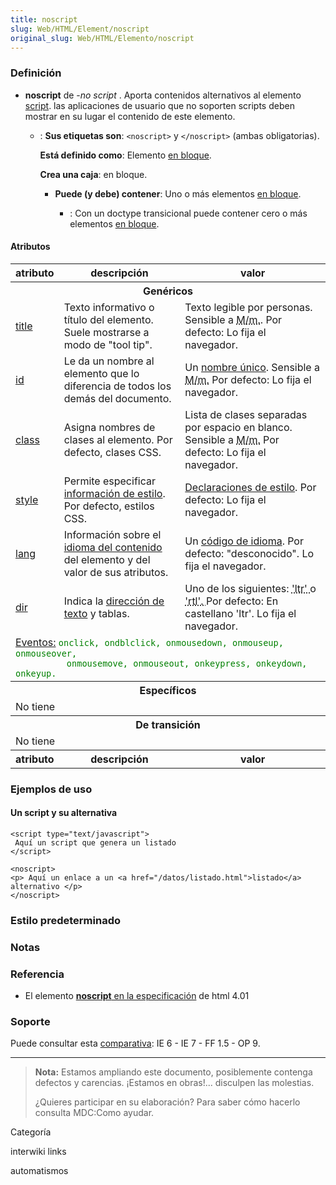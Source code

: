 ```yaml
---
title: noscript
slug: Web/HTML/Element/noscript
original_slug: Web/HTML/Elemento/noscript
---
```


### Definición

- **noscript** de -_no script_ . Aporta contenidos alternativos al elemento [script](/es/HTML/Elemento/script). las aplicaciones de usuario que no soporten scripts deben mostrar en su lugar el contenido de este elemento.

  - : **Sus etiquetas son**: `<noscript>` y `</noscript>` (ambas obligatorias).

    **Está definido como**: Elemento [en bloque](/es/HTML/Elemento/Tipos_de_elementos#en_bloque).

    **Crea una caja**: en bloque.

    - **Puede (y debe) contener**: Uno o más elementos [en bloque](/es/HTML/Elemento/Tipos_de_elementos#en_bloque).

      - : Con un doctype transicional puede contener cero o más elementos [en bloque](/es/HTML/Elemento/Tipos_de_elementos#en_bloque).

#### Atributos

<table class="fullwidth-table standard-table">
  <tbody>
    <tr>
      <th>atributo</th>
      <th>descripción</th>
      <th>valor</th>
    </tr>
    <tr>
      <th colspan="3">Genéricos</th>
    </tr>
    <tr>
      <td>
        <a
          class="external"
          href="http://html.conclase.net/w3c/html401-es/struct/global.html#adef-title"
          >title</a
        >
      </td>
      <td>
        Texto informativo o título del elemento. Suele mostrarse a modo de "tool
        tip".
      </td>
      <td>
        Texto legible por personas. Sensible a
        <abbr title="diferencia entre Mayúsculas y minúsculas">M/m.</abbr>. Por
        defecto: Lo fija el navegador.
      </td>
    </tr>
    <tr>
      <td>
        <a
          class="external"
          href="http://html.conclase.net/w3c/html401-es/struct/global.html#adef-id"
          >id</a
        >
      </td>
      <td>
        Le da un nombre al elemento que lo diferencia de todos los demás del
        documento.
      </td>
      <td>
        Un
        <a
          class="external"
          href="http://html.conclase.net/w3c/html401-es/types.html#type-id"
          >nombre único</a
        >. Sensible a
        <abbr title="diferencia entre Máyusculas y minúsculas">M/m.</abbr> Por
        defecto: Lo fija el navegador.
      </td>
    </tr>
    <tr>
      <td>
        <a
          class="external"
          href="http://html.conclase.net/w3c/html401-es/struct/global.html#adef-class"
          >class</a
        >
      </td>
      <td>Asigna nombres de clases al elemento. Por defecto, clases CSS.</td>
      <td>
        Lista de clases separadas por espacio en blanco. Sensible a
        <abbr title="diferencia entre Máyusculas y minúsculas">M/m.</abbr> Por
        defecto: Lo fija el navegador.
      </td>
    </tr>
    <tr>
      <td>
        <a
          class="external"
          href="http://html.conclase.net/w3c/html401-es/present/styles.html#adef-style"
          >style</a
        >
      </td>
      <td>
        Permite especificar
        <a
          class="external"
          href="http://html.conclase.net/w3c/html401-es/present/styles.html"
          >información de estilo</a
        >. Por defecto, estilos CSS.
      </td>
      <td>
        <a
          class="external"
          href="http://html.conclase.net/w3c/html401-es/types.html#type-style"
          >Declaraciones de estilo</a
        >. Por defecto: Lo fija el navegador.
      </td>
    </tr>
    <tr>
      <td>
        <a
          class="external"
          href="http://html.conclase.net/w3c/html401-es/struct/dirlang.html#adef-lang"
          >lang</a
        >
      </td>
      <td>
        Información sobre el
        <a
          class="external"
          href="http://html.conclase.net/w3c/html401-es/struct/dirlang.html"
          >idioma del contenido</a
        >
        del elemento y del valor de sus atributos.
      </td>
      <td>
        Un
        <a
          class="external"
          href="http://html.conclase.net/w3c/html401-es/types.html#type-langcode"
          >código de idioma</a
        >. Por defecto: "desconocido". Lo fija el navegador.
      </td>
    </tr>
    <tr>
      <td>
        <a
          class="external"
          href="http://html.conclase.net/w3c/html401-es/struct/dirlang.html#adef-dir"
          >dir</a
        >
      </td>
      <td>
        Indica la
        <a
          class="external"
          href="http://html.conclase.net/w3c/html401-es/struct/dirlang.html"
          >dirección de texto</a
        >
        y tablas.
      </td>
      <td>
        Uno de los siguientes: <abbr title="Left-to-right">'ltr' </abbr>o
        <abbr title="Right-to-left">'rtl'. </abbr>Por defecto: En castellano
        'ltr'. Lo fija el navegador.
      </td>
    </tr>
    <tr>
      <td colspan="3">
        <a
          class="external"
          href="http://html.conclase.net/w3c/html401-es/interact/scripts.html#events"
          >Eventos:</a
        >
        <code style="color: green"
          >onclick, ondblclick, onmousedown, onmouseup, onmouseover,
          onmousemove, onmouseout, onkeypress, onkeydown, onkeyup.</code
        >
      </td>
    </tr>
    <tr>
      <th colspan="3">Específicos</th>
    </tr>
    <tr>
      <td colspan="3">No tiene</td>
    </tr>
    <tr>
      <th colspan="3">De transición</th>
    </tr>
    <tr>
      <td colspan="3">No tiene</td>
    </tr>
    <tr>
      <th>atributo</th>
      <th>descripción</th>
      <th>valor</th>
    </tr>
  </tbody>
</table>

### Ejemplos de uso

#### Un script y su alternativa

```
<script type="text/javascript">
 Aquí un script que genera un listado
</script>

<noscript>
<p> Aquí un enlace a un <a href="/datos/listado.html">listado</a> alternativo </p>
</noscript>
```

### Estilo predeterminado

### Notas

### Referencia

- El elemento [**noscript** en la especificación](http://html.conclase.net/w3c/html401-es/interact/scripts.html#edef-NOSCRIPT) de html 4.01

### Soporte

Puede consultar esta [comparativa](http://www.webdevout.net/browser_support_html.php#support-html401-noscript): IE 6 - IE 7 - FF 1.5 - OP 9.

---

> **Nota:** Estamos ampliando este documento, posiblemente contenga defectos y carencias. ¡Estamos en obras!... disculpen las molestias.
>
> ¿Quieres participar en su elaboración? Para saber cómo hacerlo consulta MDC:Como ayudar.

Categoría

interwiki links

automatismos
